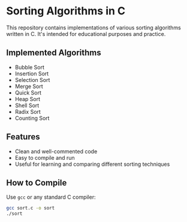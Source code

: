 # Sorting Algorithms in C

This repository contains implementations of various sorting algorithms written in C. It's intended for educational purposes and practice.

## Implemented Algorithms

- Bubble Sort
- Insertion Sort
- Selection Sort
- Merge Sort
- Quick Sort
- Heap Sort
- Shell Sort
- Radix Sort
- Counting Sort

## Features

- Clean and well-commented code
- Easy to compile and run
- Useful for learning and comparing different sorting techniques

## How to Compile

Use `gcc` or any standard C compiler:

```bash
gcc sort.c -o sort
./sort
